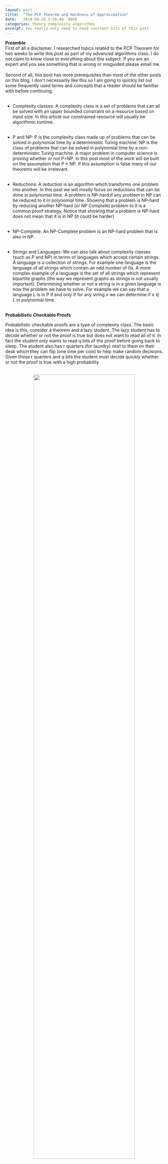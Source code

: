 ```yaml
---
layout: post
title:  "The PCP Theorem and Hardness of Approximation"
date:   2018-04-29 2:50:40 -0800
categories: theory complexity algorithms
excerpt: You really only need to read constant bits of this post
---
```


**Preamble**<br>
First of all a disclaimer. I researched topics related to the PCP Theorem for two weeks to write this post as part of my advanced algorithms class. I do not claim to know close to everything about this subject. If you are an expert and you see something that is wrong or misguided please email me. <br><br> Second of all, this post has more prerequisites than most of the other posts on this blog. I don't necessarily like this so I am going to quickly list out some frequently used terms and concepts that a reader should be familiar with before continuing. <br><br>


- Complexity classes: A complexity class is a set of problems that can all be solved with an upper bounded constraint on a resource based on input size. In this article our constrained resource will usually be algorithmic runtime. <br><br>

- P and NP: P is the complexity class made up of problems that can be solved in polynomial time by a deterministic Turing machine. NP is the class of problems that can be solved in polynomial time by a non-deterministic Turing machine. A major problem in computer science is proving whether or not P=NP. In this post most of the work will be built on the assumption that P $\neq$ NP. If this assumption is false many of our theorems will be irrelevant. <br><br>

- Reductions: A reduction is an algorithm which transforms one problem into another. In this post we will mostly focus on reductions that can be done in polynomial time. A problem is NP-hard if any problem in NP can be reduced to it in polynomial time. Showing that a problem is NP-hard by reducing another NP-hard (or NP Complete) problem to it is a common proof strategy. Notice that showing that a problem is NP-hard does not mean that it is in NP (it could be harder)<br><br>

- NP-Complete: An NP-Complete problem is an NP-hard problem that is also in NP. <br><br>

- Strings and Languages: We can also talk about complexity classes (such as P and NP) in terms of languages which accept certain strings. A language is a collection of strings. For example one language is the language of all strings which contain an odd number of 0s. A more complex example of a language is the set of all strings which represent bipartite graphs (the way we represent graphs as strings is not usually important). Determining whether or not a string is in a given language is now the problem we have to solve. For example we can say that a language $L$ is in P if and only if for any string $x$ we can determine if $x \in L$ in polynomial time. <br><br>

**Probabilistic Checkable Proofs** <br>

Probabilistic checkable proofs are a type of complexity class. The basic idea is this, consider a theorem and a lazy student. The lazy student has to decide whether or not the proof is true but does not want to read all of it. In fact the student only wants to read q bits of the proof before going back to sleep. The student also has r quarters (for laundry) next to them on their desk which they can flip (one time per coin) to help make random decisions. Given these r quarters and q bits the student must decide quickly whether or not the proof is true with a high probability. <br><br>

<p align="center">
	<img src="/images/pcp_verifier.png" width="80%" > 
</p>

More formally we will first define a probabilistic polynomial time verifier for a language L as follows: <br>
The verifier takes a string x and a proof (that x is in L) as input. The verifier gets to read $q$ bits of the proof and $r$ random bits (drawn from a uniform distribution). Using these two pieces of information the verifier must then decide in polynomial time whether or not x is in L. <br><br>
Define the complexity class PCP(r, q) as follows: <br>
Let L be a language and v be a probabilistic polynomial time verifier which can read q bits of a proof and has access to string of r random bits drawn from a uniform distribution. Then language L is in $PCP(r,q)$ if and only if <br>
Completeness: For every $x \in L$, there exists a proof that $x \in L$ which v accepts with probability 1 <br>
Soundness: For every $x \not\in L$, v accepts all proofs that $x \in L$ with probability at most $\frac{1}{2}$ <br><br>
What does this mean? To gain a basic understanding lets look at some simple edge cases:<br><br>

- $PCP(0,0) = P$ (Claim 1)<br><br>
Notice $P \subseteq PCP(0,0)$ Let L be any language in P. Since our verifier has polynomial arbitrary steps of computation we can verify that any $x \in P$ with probability 1 without a proof or any randomness by replicating the polynomial time solver for L. Also notice $PCP(0,0) \subseteq P$ because there is no randomness or proof to use. If we could accept any language $L' \not\in P$ then we would have a deterministic polynomial time algorithm which told us if any $x$ was in $L'$. This algorithm creates a contradiction because by definition of $L'$ there is no polynomial time algorithm to determine if any arbitrary string $x$ is in $L'$. $\square$ <br><br>

- $PCP(0, O(1)) = P$ (Claim 2)<br><br>
To show $P \subseteq PCP(0, O(1))$ we can use claim 1 and notice that $P \subseteq PCP(0, 0) \subseteq PCP(0, O(1))$. Now all we have to show is that $PCP(0, O(1)) \subseteq P$. We will use a similar strategy to last time but with a few tweaks. Let's pretend there is a language $L' \not\in P$ but $L' \in PCP(0,O(1))$. In this case we know there is a way to check deterministically in polynomial time whether any $x \in L'$ by only reading a constant number of bits of the proof. Let's call this constant c. One important fact is that c is the same for every $x$. Therefore we can run our polynomial time algorithm on each of the $2^c$ possible bits of the proof in polynomial time (with respect to the size of $x$). If one of these combinations of bits gets accepted then we know $x \in L'$ (completeness) otherwise we know $x \not\in L'$ (soundness). Therefore we have just built a polynomial time algorithm to check if $x$ is in $L'$. This algorithm creates a contradiction because by definition $L'$ there is no polynomial time algorithm to determine if any arbitrary string $x$ is in $L'$. $\square$ <br><br>

- $PCP(O(\mbox{log n}), 0) = P$ (Claim 3) <br><br>
As with the claim 2, we can show  $P \subseteq PCP(0, O(1)$ by observing that, $P \subseteq PCP(0,0) \subseteq PCP(O(\mbox{log n}), 0)$. To show $PCP(O(\mbox{log n}),0) \subseteq P$ we will have to again tweak our strategy from before. As before consider an $L' \not\in P$ but $L' \in PCP(O(\mbox{log n},0)$. Unlike last time our verifier's algorithm is not deterministic. However we can make it deterministic by running our verifier's algorithm on every possible random string of r bits. We know that r is $O(\mbox{log n})$ so there are $2^{r}$ combinations which is at most $2^{O(\mbox{log n})} = O(n)$. So we just have to run our polynomial verifier algorithm on a linear number of different random bit strings which gives us a deterministic polynomial time algorithm to check if any $x \in L'$. $\square$ <br><br>

So after looking at all of these cases, what do we think $PCP(O(log n), O(1))$ equals?

PCP Theorem: $PCP(O(log n), O(1)) = NP$ <br><br>

This means that for any decision problem in NP, we can construct a small probabilistic polynomial time verifier which can solve the decision problem up to soundness by at most looking at constant bits of an argument about what the answer is far faster than we could solve the problem deterministically.
Seems surprising, right? We will not prove this theorem in this post but we will use it to show some results about how hard it is to approximate certain NP-Complete problems.<br><br>

**MAX-3SAT**<br>
3SAT is a famous NP-Complete Problem. It goes like this: <br/>
Take a set of m variables and n clauses. Each clause has exactly three literals (variables which may be negated) in it all of them are or'ed together. We then take the conjunction of all of the clauses together. This expression is said to be in 3 conjunctive normal form (3CNF). Here is an example of a 3CNF expression, <br><br>
<div style="text-align:center;">$$(x_1 \lor x_2 \lor x_3) \land (\bar x_4 \lor x_1 \lor x_3) \land (\bar x_3 \lor \bar x_2 \lor x_4)$$</div> <br>
 The classical 3SAT problem asks if all of the clauses can be simultaneously satisfied.  <br/>
However sometimes we can't satisfy all of the clauses. MAX-3SAT an optimization problem in which we are given an 3CNF expression and we try to find the maximum number of clauses which can all be satisfied together. <br/><br/>
Since MAX-3SAT is NP-Complete we know that we cannot solve it exactly in polynomial time unless P=NP. But what if we could get close? <br /><br />
We say that an problem has a polynomial time approximation scheme (PTAS) if for all $\epsilon > 0$ we can approximate the problem in polynomial time within a factor of $\epsilon$ of the optimal solution. It is important to note however that the runtime of a PTAS must only be polynomial in terms of n (the size of the input) and could be different for different epsilons. For example $O(n^\frac{1}{\epsilon})$ is still polynomial in terms of n. Polynomial time approximation schemes are the only way forward for some NP-Hard problems such as Knapsack and Load Balancing. Sadly, MAX-3SAT has no PTAS. <br /><br />


**Theorem:** $NP \subseteq PCP(log(n), O(1))$ (PCP Theorem) implies that MAX-3SAT is inapproximable in polynomial time within some $\epsilon > 0$ unless P=NP. <br /><br />
<p style="display:inline;">Assume we have a polynomial time approximation scheme for MAX-3SAT. We will show that using this PTAS for MAX-3SAT and a fixed $\epsilon$ we can solve <b>any</b> NP complete decision problem in polynomial time. Let $L$ be the language of strings which satisfy your favorite NP- Complete decision problem. Let $x$ be a string of any size n. We want to know if $x$ is in $L$. Since $L \in PCP(log(n), O(1))$ there is an verifier which takes $x$, log n bits of randomness and a proof that $x \in L$. The verifier reads c (a constant) bits of the proof and then decides whether or not $x$ is in $L$. The completeness property of the verifier says that if $x \in L$ then there is a proof that we can give the verifier so that it will always return true. The soundness property says that if $x \not \in L$ then for every proof the verifier will return true less than half of the time. <br> <br>
 For any random string of $O(log(n))$ bits r we can figure out in polynomial time which bits of the proof our verifier will check. Let $Q_r$ be a set of variables corresponding to the locations of each bit our verifier will check. Also define a set of 3CNF clauses $C_r$ with $Q_r$ as its variables. Together the clauses $C_r$ will mimic the output of our verifier (with random string r) when it reads the bits represented by the variables in $Q_r$. It's important that the number of clauses in any $C_r$ does not depend on the size of our input 
<details style="display:inline;">
	<summary>(details)</summary>
	<br>PCP says our verifier only needs to read a c bits of the proof no matter what the size of the input is. In the worst case we could write a CNF formula that maps every possible configuration of the c bits to true or false. In this case we have $2^c$ clauses with c variables per clause. It turns out that we can also translate every CNF instance into a 3CNF instance in polynomial time which means that we may end up with more clauses, but the the number of clauses will still only depend on c not n the size of the input. Therefore this construction is constant in time and space with respect to n. 
</details>.</p> <br>
Now define $Q$ to be the union of all sets $Q_r$ for every possible r and $C$ to be the union of $C_r$. One important fact is that the size of $Q$ and $C$ is linear with respect to n. This is because the size of each $Q_r$ and $C_r$ is a constant and the total number of possible strings r = $2^{O(log(n))} = O(n)$. So the size of $Q,C$ is at most $O(n)$.<br><br>

<p style="display:inline;">Finally create a 3CNF instance whose set of variables is $Q$, and whose set of clauses is the conjunction of all the clauses in $C$. Together all the variables in $Q$ represent a proof $\pi$ (or at least all the parts that our verifier could ever read) that $x \in L$. Each set of clauses $C_r$ represents the output of the verifier with a certain random string r given access to our proof $\pi$. Due to completeness, if $x$ is satisfiable then there is a proof $\pi$ such than all of the clauses will be satisfied <details style="display:inline;">
	<summary>(details)</summary>
	<br>Now this is not technically true since we may have broken our larger clauses in small 3CNF clauses. So for example if we broke one clause with 11 terms into 4 different 3CNF clauses then only one of those would have to be satisfied. In cases like this we count all these clauses as one (if one is satisfied then we are happy).<br><br>
</details>. If the proof is incorrect then due to soundness, less than half of the clauses will be satisfied for every proof. If $\epsilon$ is small enough our PTAS have to satisfy more than half of the $C_r$s if and only if our $x$ is in $L$. Notice the same $\epsilon$ works no matter what $x$ is because the size of our construction did not depend on the n. Therefore, a PTAS for MAX-3SAT would give us a polynomial time algorithm to solve any NP Complete decision problem. $\square$</p> <br>

In short what we just did was assume that there was a PTAS for MAX-3SAT. Then we used this PTAS to construct a polynomial time deterministic solver for any NP-Complete decision problem. Because our PTAS takes polynomial time we know that its existence would prove P = NP which in our case is a contradiction (we assume P $\neq$ NP). Part of what makes this proof so cool is that the reduction doesn't change depending on what NP Complete decision problem we use. For maximum confusion I recommend using 3SAT. <br><br>

<!--<br />
**MAXSNP and Immediate consequences of our theorem**
One interesting and immediate consequence of our above theorem can be observed by looking at the class of problems MAXSNP. MAXSNP are NP-Hard optimization problems with the property that if there is an approximation for one of the problems, it can be used to approximate any of the other problems in the class. Many problems such as Independent Set and MAXCUT are in MAXSNP. Coincidently MAX-3SAT is also in MAXSNP. This is really interesting because from our above proof we have inadvertently just shown that everything else in MAXSNP has no PTAS.
<br><br>!-->

**The Hardness of Approximating Max Clique** <br/>
A clique is a set of vertices in a graph which are all connected to each other. The size of a clique is the number of vertices it contains. Here's an example of a clique of size 4 <br/>
<p align="center">
	<img src="/images/clique_4.png" width="30%" > 
</p>
Given a graph G the Max Clique problem is to find the largest clique in G. Max Clique is NP-Complete, which means that it cannot be solved exactly in polynomial time unless P=NP. But can we get close to the optimal solution? In a surprising twist just like MAX-3SAT, Max Clique does not have a PTAS. <br/><br>

**Theorem:** Max Clique is inapproximable in polynomial time within some $\epsilon > 0$ unless P=NP. <br><br>
To prove this statement we will show that Max Clique on a certain graph corresponds to MAX-3SAT so closely that if we had a PTAS for Max Clique we would have a PTAS for MAX-3SAT. Heres how we construct this graph. Given a set of $m$ clauses in 3CNF form, we can construct a graph G as follows. For each clause $c_k$ add 3 vertices each one representing a literal in that clause. For every vertex v connect v to every other vertex which is not part of the same clause and that does not represent a negation of the literal v represents. Here is an example of this construction with two clauses, <br>
<p align="center">
	<img src="/images/sat-to-mclique.png" width="65%" > 
</p>
Let's say we find a clique of size k in this graph.  Consider what would happen if we set the variables corresponding to each vertex in our clique to true (or false if they are negations) and all the other variables to false (or true if they are negations). We can do this with no conflicts because by our construction no two vertices in the clique are negations of each other. Also by construction each vertex is in a different clause so at least k different clauses are satisfied. <br>
Now consider $x$ an instance of MAX-3SAT. We know since MAX-3SAT has no PTAS $\exists \delta > 0$ such that we cannot approximate MAX-3SAT within $\delta$. Now choose let our PTAS be an $1+\epsilon$ approximation where $\epsilon < \delta$. We can turn our $x$ into a graph following our construction above. Notice that a $1 - \epsilon$ approximation of max clique gives us a $1 - \epsilon$ approximation for MAX-3SAT. This is a problem because we have just created a PTAS for MAX-3SAT.$\square$ <br> <br>

Okay, we can't do construct a PTAS, so we can't get as close as we want. What about approximating MAX Clique within some constant factor? Plenty of NP-Complete problems have a constant factor approximation including MAX-3SAT. As you may have guessed we won't be so lucky with Max Clique. <br><br>

**Theorem:** Max Clique has no constant factor approximation unless P = NP. <br><br>

Before we prove this theorem we have to build up some machinery on graphs. We will do this by defining the strong graph product. <br><br>
**Definition** The (strong) graph product on graphs $G = G_1 \bigotimes G_2$ is defined as follows: <br>
$V_G = V_{G_1} \times V_{G_2}$ (where $\times$ is the Cartesian product) <br>
$E_G = \\{(u_1,v_1), (u_2,v_2)\\}$ such that $(u_1, u_2) \in E_{G_1}$ or $u_1 = u_2, (v_1, v_2) \in E_{G_2}$ or $v_1 = v_2$ <br>
Here's an example,
<p align="center">
	<img src="/images/strong-graph-product.png" width="80%" > 
</p><br>
While this definition may seem daunting one can visualize it by imagining that we are putting a copy of $G_1$ at every vertex of $G_2$ then connecting the edges according to our edge rules. 
Look at the max clique size $\omega(G)$ for each graph in the drawing above: $$\omega(G_1) = 2, \omega(G_2) = 2, \omega(G_1 \bigotimes G_2) = 4$$ <br><br>
What can we make of this? It turns out that an important fact about graph products is,
<p style="display:inline;">
	<div style="text-align:center;">$\omega(G_1 \bigotimes G_2) = \omega(G_1)\omega(G_2)$</div>
<details style="display:inline;">
	<summary>(details)</summary>
	<br>Take the two largest cliques $C_1 \in G_1, C_2 \in G_2$. When we take the graph product $G'$ we place a copy of $G_1$ (including $C_1$) at each vertex in $G_2$. Now consider subgraph $G'$ made of the copies of $C_1$ placed at vertices that make up $C_2$. Consider any edge in G' between two vertices $\\{(u_1,v_1), (u_2,v_2)\\}$. Since $C_1$ and $C_2$ are cliques, $(u_1, u_2) \in E_{G_1}$ or $u_1 = u_2$. The same goes for $v_1$ and $v_2$. So our subgraph is entirely connected. The size of this subgraph is $\lvert C_1 \rvert \lvert C_2 \rvert$. Since this subgraph is a clique the max clique has size at least $\lvert C_1 \rvert \lvert C_2 \rvert = \omega(G_1)\omega(G_2)$.<br><br> Finally how do we know there is not a larger clique? Well let's reverse our logic. Suppose there is a clique $C' \in G'$ which is larger than $\omega(G_1)\omega(G_2)$. Then we can decompose this clique into one clique in $G_1$ and one in $G_2$. We must be able to do this decomposition because each of if one of the set of vertices that is part of this clique was not a clique itself then we would have a contradiction. 
	<br><br>
</details>.</p><br>

Now we return to showing that Max Clique has no constant approximation. Assume we have an $\alpha$-approximation for Max Clique. Now we know there $\exists \beta > 0$ such that Max Clique cannot be approximated within any factor larger than $\beta$ in polynomial time (Max Clique has not PTAS). Choose a $k$ such that $\beta^k < \alpha$. Take in a graph G. Compute $G^k$ by taking the repeated graph product. Now use our alpha approximation algorithm on $G^k$. Remember our fact from earlier, <br>
<div style="text-align:center;">$$\omega(G^k) = \omega(G)^k$$</div>
Let $C'$ denote the clique we found. Then we can say: <br>
<div style="text-align:center;">$$ \lvert C' \rvert = \alpha \omega(G^k) $$</div> 
This implies that there is a clique $C$ in our original graph such that:
<div style="text-align:center;">$$ \lvert C \rvert = \sqrt[k]{(\lvert C' \rvert)} = \sqrt[k]{(\alpha w(G^k))} = \sqrt[k]{(\alpha)}w(G)$$</div>
We know by our definition of k that:<br>
<div style="text-align:center;">$$ \sqrt[k]{(\alpha)}w(G) > \beta w(G) $$</div> 
Therefore we have just created a polynomial approximation for Max Clique within $\epsilon$. Unless P=NP this is a contradiction. $\square$ <br><br>
So it turns out that Max Clique is really bad. In fact the best results on the hardness of Max Clique indicate the the only approximation one can make is a clique of size one (i.e choosing a single vertex). <br> <br>

**Getting better hardness guarantees** <br>
So far, our results with the standard PCP Theorem have been quite cool. We have used a powerful tool to show that some NP-Complete Problems aren't just hard to solve exactly but are hard to approximate up to a certain point. One question is could we be more specific? It is simple to come up with a $\frac{7}{8}$-approximation algorithm for MAX-3SAT but can we do better? After the PCP Theorem was introduced, researchers have become less interested in proving that there is no PTAS for certain problems and more interested in optimal inapproximability. <br>
<br> **Definition** An optimal inapproximability result for a problem says there is both an algorithm which is an $\alpha$ approximation that problem as well as a proof that the problem cannot be approximated within a factor of $\alpha + \epsilon$ for any $\epsilon > 0$.<br><br>
While our classic PCP Theorem was enough to show many problems had no PTAS, it is not quite as simple to use for specific lower bounds. One way to get around this limitation is to define new versions of the PCP Theorem. One such theorem was posed by Johan Hastad: <br><br>
**Theorem (Hastad's 3 Bit PCP):**
For every $\delta > 0$ and $L \in NP$, there exists a PCP verifier (with $\mbox{log n}$ bits of randomness) such that L can be verified in three queries with completeness $(1 - \delta)$ and soundness at most $\frac{1}{2}+\delta$. Furthermore the tests are of the following form. Our verifier chooses a parity bit $b \in \\{0,1\\}$ and then takes the three bits it queries $q_1,q_2,q_3$ and returns true if:
<div style="text-align:center;">$$ q_1 + q_2 + q_3 = b \quad (\mbox{mod } 2)$$</div> <br>
A full proof of this theorem is beyond the scope of this post. However we will use this theorem to show optimal inapproxibility results for MAX-3SAT as well as a more specific approximation for Vertex Cover. <br><br>

**MAX-3LIN**<br>
The MAX-3LIN problem is defined as follows: <br>
Given a system of integral linear equations (mod 2) with a most 3 variables what is the maximum number of them which can be satisfied simultaneously? It's immediately apparent that this problem is closely related to Hastad's variant of the PCP Theorem. <br><br>

We can consider Hastad's PCP equivalent to the statement:<br>
<p style="display:inline;">For any $\epsilon > 0$ determining between two instance of MAX-E3LIN, one where at least $(1 - \epsilon)$ of the equations are satisfied and one where at most $\frac{1}{2}+\epsilon$ of the equations are satisfied is NP-Hard.<details style="display:inline;">
	<summary>(Details)</summary>
	If we had a polynomial time algorithm to tell the difference we use it to deterministically test if any string $x$ is in your favorite NP-Complete language L by building a system of equations (one for each possible random string) that mimic our Hastad PCPs output given that string. If we know we satisfied more than $\frac{1}{2}$ of the equations, by soundness we know $x$ must be in $L$, if we don't we know $x$ is not in $L$ by completeness. This argument is very similar to our proof that MAX-3SAT has no PTAS. 
</details><br></p>
 Now we will use this formulation to prove better approximation bounds for MAX-3SAT and Vertex Cover. We will call this problem, GAP-3LIN. The GAP part comes from the fact that the domain of all possible numbers of mutually solvable equations has a gap in the middle. In the two proofs we will exploit this gap to give better lower bounds than we would be able to obtain with just vanilla PCP.<br><br>

**Theorem:** MAX-3SAT cannot be approximated by a factor of $1 - (\frac{7}{8}+\epsilon)$ for any $\epsilon > 0$. <br>
To show this result we will reduce our gap GAP-E3LIN to MAX-3SAT. Given an equation:<br>
<div style="text-align:center;">$$ a+b+c = 0 $$</div>
We create the following four clauses:<br>
<div style="text-align:center;">$$ (\bar a\lor b \lor c) $$</div>
<div style="text-align:center;">$$ (a\lor \bar b \lor c) $$</div>
<div style="text-align:center;">$$ (a\lor b \lor \bar c) $$</div>
<div style="text-align:center;">$$ (\bar a\lor \bar b \lor \bar c) $$</div>
These clauses are important because all four are only satisfied if and only if $a+b+c = 0$ (we can do the same thing if the equation should sum to 1). Otherwise at most $\frac{3}{4}$ of the clauses are satisfiable. From our previous result we know that it is NP-Hard to distinguish between an instance of MAX-E3LIN where $\frac{1}{2}+\delta$ the equations are satisfied versus one where $1-\delta$ of the equations are satisfied for any $\delta > 0$. Consider a polynomial time algorithm Max-3SAT with an approximation ratio of $\alpha$. Take an instance $x$ of MAX-E3LIN and creates a 3CNF expression from it by doing the following. For each equation in $x$ create four clauses following our above model and then combine all of them into one large 3CNF instance. If we could satisfy a fraction of more than $1 - (\frac{1}{2} - \delta)\frac{1}{4}$ of the clauses we could determine between the two different types of GAP-E3LIN instances. Since this is true for all $\delta > 0$, we know that the largest valid value of $\delta$ is 0 (Unless P=NP). This gives us the following lower bound for MAX-3SAT: 
<div style="text-align:center;">$$1 - \frac{1}{8} = \frac{7}{8}$$</div> $\square$<br>

It turns out that the Hastad PCP Theorem is useful for more than just MAX-3SAT. Another problem which gives a specific constant bound with this theorem is vertex cover. <br><br>

**Vertex Cover**
Given a graph G we say that a vertex cover of G is a set of the vertices such that every vertex in the graph is directly connected to one of these vertices via and edge, The vertex cover problem is to find a minimum such vertex cover on G. <br><br>

**Independent Set**
It is useful to talk about independent set whenever we talk about vertex cover. Given a graph G, an Independent Set is a set of vertices which are not connected to each other. The Independent Set problem is to find the largest independent set in G. <br><br>

**Fact** One reason why these two problems are often presented together is because one is the complement of the other. That is to say let $I$ the maximum independent set in a graph and let $C$ the minimum vertex cover. $G - I = C$ (or the other way around). <br><br>

**Theorem:** Vertex Cover cannot be approximated within a factor of $\frac{7}{6} - \epsilon$ for any $\epsilon > 0$ unless P=NP. <br><br>
We again use the fact that GAP-3LIN is NP-Hard. Our goal is to use a $\frac{7}{6} - \epsilon$ approximation of Vertex Cover to solve GAP-3LIN. We just need a way to translate equations to graphs. We will do this using the following construction: <br>
Look at an equation of the form <br>
<div style="text-align:center;">$$x_1 + x_2 + x_3 = 0 \quad \mbox{mod } 2$$</div>
The first thing we can notice about it is that it has eight possible choices of values. Notice that half of them will satisfy the equation and half of them will not. Therefore for any equation of this form there are 4 ways to satisfy it. <br>
Now in our graph for each equation in our MAX-E3LIN instance we will create four different vertices, one for each of the valid solutions to the equation. We will connect all of them together as well as connecting them to each other vertex in the graph representing a logically incompatible solution to a different equation. When we are done there will be $4m$ vertices. Here's an example with two equations<br><br>

<p align="center">
	<img src="/images/e3lin-to-vertex-cover.png" width="65%" > 
</p>

**Observation 1** If at least $(1-\epsilon)m$ of the equations of our GAP-E3LIN instance are satisfiable then our independent set is at least of size $(1-\epsilon)m$. This is because by construction of our graph, each satisfiable equation does not have an edge to any other mutually satisfiable equations because neither of them are different variable choices for the same equation and neither contradict each other. So since the maximum independent set is at least of size $(1 - \epsilon)m$, the minimum vertex cover will be at most of size $(3 + \epsilon)m$. <br><br>

**Observation 2** If at most $(\frac{1}{2} + \epsilon)m$ equations are mutually satisfiable, then our maximal independent set will be of size at most $(\frac{1}{2} + \epsilon)m$. To show this is true consider we will pretend we could have a larger independent set. Take $v$ a vertex in this independent set which does not represent one our our satisfiable equations. By the rules of our construction $v$ would also not conflict with any of the $(\frac{1}{2} + \epsilon)m$ mutually satisfiable equations of the other equations represented in the independent set. Therefore the existence of $v$ would imply there is another equation which could be mutually satisfied. This would contradict our assume that only $(\frac{1}{2} + \epsilon)m$ are mutually satisfiable. So we know that the maximum independent set size is at most $(\frac{1}{2} + \epsilon)m$. This implies that the minimum vertex cover size will be at least $(\frac{7}{2} - \epsilon)m$. <br><br>

The two observations we have just made help define the gap between vertex cover instances associated with each of the two cases. This means that if we can approximate the upper bound of the smaller case within a factor that is tight enough so our approximation does not overlap with the lower bound of the larger case then we can distinguish between the two cases. To formalize this assume that we have an algorithm which can approximate vertex cover to a factor of $\alpha$. For any $\epsilon > 0$ we know that unless we can solve GAP-3LIN in polynomial time: <br>
<div style="text-align:center;">$$\alpha (3 + \epsilon) > \frac{7}{2} - \epsilon$$</div>
<div style="text-align:center;">$$\alpha > \frac{\frac{7}{2} - \epsilon}{(3 + \epsilon)}$$</div>
This is to say that if $\alpha$ is too small than our smaller case and our larger case still be distinguished in our approximation. 
Because this is true for all $\epsilon > 0$ we can take the limit as $\epsilon \to 0$ to find an $\alpha$ that works for all cases: <br>
<div style="text-align:center;">$$\alpha = \frac{\frac{7}{2}}{3} = \frac{7}{6}$$ </div> $\square$<br>

**Let's Play a Game** <br>
Now we have seen some basic ideas such as gaps and simple graph operations as ways to prove hardness. One more common set of tools to show hardness of approximations is 2 Prover 1 Round Games. This last section aims to give some background on this problem. <br><br>
**Definition:** A 2 Prover 1 Round Game is a game played by two provers (players) with the following parameters: <br>
Two sets of questions: (one for each player) $X,Y$ <br>
A probability distribution: $\lambda$ over $X \times Y$ <br>
A set of answers: $A$ <br>
A verifier (acceptance predicate): $V:X\times Y \times A \times A$ <br>
A strategy for each player: $f_1:X \to A, f_2:Y \to A$ <br><br>
The rules of the game are as follows: <br>
The verifier picks two questions $(x, y) \in X \times Y$ from the distribution and asks x to player 1 and y to the player 2. <br>
Each player thinks of an answer to their respective questions $(a_1,a_2)$ by computing $a_1 = f_1(x), a_2 = f_2(y)$. <br>
The verifier takes both answers and the original questions $v(x,y,a_1,a_2)$ and returns either true or false. <br><br>
The goal of both players is to maximize $\omega(G)$ to be the optimal win probability for the game G. <br><br>
Also it is important that the two players cannot communicate during the game. <br>

You might be thinking, what kind of stupid game is this? Why don't computer scientists at least play something cool like Fort Night?
Well here's something kind of cool. We can formulate many problems as 2 Prover 1 Round Games. Let's give an example using good old 3SAT. <br><br>

Given a set of clauses $x$ in 3CNF form, consider the following 2P1R game: <br>
Let $X$ be the set of all clauses in $x$. <br>
Let $Y$ be the set of all variables in $x$. <br>
Let $\lambda$ be such the variable we draw from $Y$ will be in the clause drawn from $X$ (it will be one of the three of them with uniform probability). <br>
Our first prover will return an assignment $\alpha$ of variables satisfying the clause $c_j$ it was given. The second prover will return an assignment $\beta$ of $x_i$ the variable it was given. The verifier will return true if and only if $\beta$ matches the assignment given to the same variable in $\alpha$. <br><br>
Observation 1: If $x$ is fully satisfiable then both players just pick according to the satisfying assignment. In some cases there may be more than one satisfying assignment in which case both players can agree some sort of ordering scheme beforehand and pick the first one. <br><br>
<p style="display:inline;">Observation 2: If no satisfying assignment exists then every assignment fails to satisfy a certain factor of the clauses (let's call it $p$). Then the probability of failure will be at least $\frac{p}{3}$. 

Now there are several things that are interesting about this 2 prover round 1 game reduction. One is that we turned 3SAT which is a decision problem into a gap decision problem. The second thing which is related is that we can now start to talk about this game in terms of completeness and soundness. In a way this is starting to sound like the PCP Theorem. <br><br>
Another thing we could try is to play some kind of repeated game. One way we could do this is asking a series of questions, one after another. However it turns out to be more interesting to ask a bunch of questions at the same time (in parallel). We define a parallel n-repeated game $G^n$ for some 2P1R game G to be similar to G but each player reads a tuple of n questions and then outputs a tuple of n answers. The verifier accepts if and only if all the individual answers would be accepted by the verifier for G. So what can we say about these repeated games?<br><br>
**Theorem (Parallel Repetition Theorem):**  For all games $G$ if $\omega(G) = 1 - \delta$ then, <br>
<div style="text-align:center;">$$ \omega(G^n) \leq 2^{-\Omega(\delta^3 n)} $$</div>

While we will not go talk about this theorem much it is interesting because it can be used to decrease the size of gaps. In our 3-SAT game it is NP-Hard to distinguish between cases where we succeed with probability 1 and probability $1-\frac{p}{3}$. But what if we could make our gap smaller? This could potentially make it easier to show different approximations are hard. <br><br><br>

**Summary**<br>
In this post I have summarized my findings after researching the a few basic concepts surrounding the PCP Theorem. Throughout this post there are a few big ideas. First we looked at the PCP Theorem itself and the ideas of completeness and soundness. We played with a few toy cases to get a feel for what the statement was saying. Next we used the PCP Theorem to shows MAX-3SAT had no PTAS. In this proof we turned our random PCP verifier in to a deterministic instance of MAX-3SAT. Then we showed that using MAX-3SAT we could search for a proof that our statement was correct or not. We then used graphs and the self improvement property of the graph product to prove that Max Clique had no constant approximation. After that we looked at Hastad's 3 bit PCP and used it to get a few more specific bounds on MAX-3SAT and Vertex Cover. The most important part of these proofs were the gap preserving reduction from our GAP-MAX-E3LIN decision problem. Finally we looked at a totally different way of viewing everything as a game. These general proof strategies give us some tools to tackle inapproximability arguments. <br><br>

**Exercises to the Reader** <br><br>

<p style="display:inline;">1) Show $PCP(log(n), 1) = P?
<details style="display:inline;">
	<summary>(Hint)</summary>
	Think about our proof that MAX-3SAT has no PTAS.
</details><br></p>

<details style="display:inline;">
	<summary>Answer</summary>
	<br> As a proof of this consider our reduction in the proof for MAX-3SAT having no PTAS. We constructed a MAX-3SAT instance which checked if there was a (the bits of the proof were the variables) proof which could satisfy every one of the O(n) possible combinations of our O(log(n)) bits of randomness. The key was that we only had to have a constant number of variables because we only read a constant number of bits of the proof. Furthermore the size of our clauses was based on the number of bits we read. If we do this same construction here we will end up with an instance of MAX-1SAT which is solvable in polynomial time.
	<br><br>
</details><br>

2) We talked about MAX-E3LIN but never proved any hardness results for it. Use Hastad's PCP Theorem prove the following: <br>
**Theorem:** MAX-3LIN cannot be approximated by a factor of $\frac{1}{2}+\epsilon$ for any $\epsilon > 0$. <br>
<details style="display:inline;">
	<summary>Answer</summary>
	<br> Reduce the optimization version of MAX-E3LIN to the decision version using a gap preserving reduction.
	<br><br>
</details><br>

3) When the repeated version 2 Prover 1 Round Game was originally conceived it was conjectured that<br>
<div style="text-align:center;">$$\omega(G^k) = \omega(G)^k$$</div>
Give a 2P1R Game which shows that this is false (i.e. $\omega(G^k) > \omega(G)^k$)
<details style="display:inline;">
	<summary>Answer</summary>
	We define the Feige Game defined as follows:<br> Each player gets a bit as input. They must output a bit and a player. The players win if their bits are the same and that player did get that bit. Because they can't communicate $\omega(G) = \frac{1}{2}$. The best strategy is to agree upon a player in advance. That player will pick themselves and their bit and the other player will guess their bit. However if the players play the two round version they can double down on their original bets which would mean $\omega(G^2) = \frac{1}{2}$ as well.
	<br><br>
</details><br><br><br><br><br>
Sources (and great references for learning more): <br>
http://www.cs.jhu.edu/~scheideler/courses/600.471_S05/lecture_9.pdf<br>
http://people.seas.harvard.edu/~madhusudan/courses/Spring2016/scribe/lect18.pdf<br>
http://pages.cs.wisc.edu/~shuchi/courses/880-S07/scribe-notes/lecture29.pdf<br>
http://www.cs.princeton.edu/~zdvir/apx11slides/guruswami-slides.pdf<br>
https://cstheory.stackexchange.com/questions/18360/multi-prover-verifier-games-and-pcp-theorem<br>
http://theory.cs.princeton.edu/complexity/ab_hastadchap.pdf
<br><br><br><br><br>






